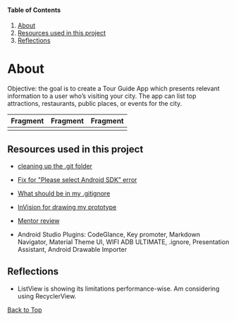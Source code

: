 #### Table of Contents
  1. [About](#about)
  2. [Resources used in this project](#resources-used-in-this-project)
  3. [Reflections](#reflections)

# About
  Objective: the goal is to create a Tour Guide App which presents relevant information to a user who’s visiting your city. The app can list top attractions, restaurants, public places, or events for the city.

Fragment|Fragment|Fragment
:-------------------------:|:-------------------------:|:-------------------------:
<img src="" width="0" height="0">  |  <img src="" width="0" height="0">  |  <img src="" width="0" height="0">


## Resources used in this project

* [cleaning up the .git folder](https://github.com/18F/C2/issues/439)

* [Fix for "Please select Android SDK” error](https://stackoverflow.com/a/40356815/8651044)

* [What should be in my .gitignore](https://stackoverflow.com/questions/16736856/what-should-be-in-my-gitignore-for-an-android-studio-project/17803964#17803964)

* [InVision for drawing my prototype](https://www.invisionapp.com/)

* [Mentor review]()

* Android Studio Plugins: CodeGlance, Key promoter, Markdown Navigator, Material Theme UI, WIFI ADB ULTIMATE, .ignore, Presentation Assistant, Android Drawable Importer

## Reflections

* ListView is showing its limitations performance-wise. Am considering using RecyclerView.

[Back to Top](#table-of-contents)